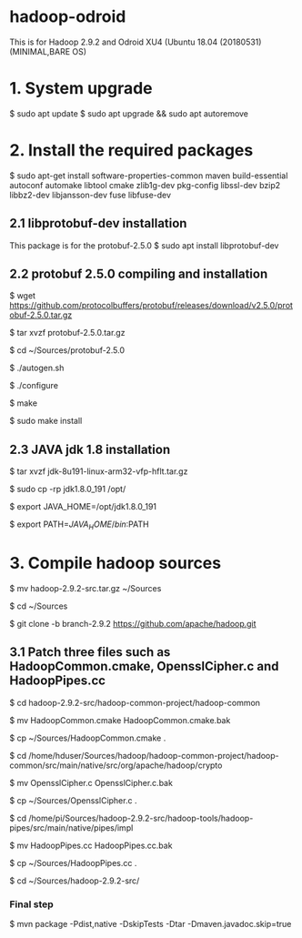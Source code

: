 # hadoop-odroid
This is for Hadoop 2.9.2 and Odroid XU4 (Ubuntu 18.04 (20180531) (MINIMAL,BARE OS)

# 1. System upgrade
$ sudo apt update
$ sudo apt upgrade && sudo apt autoremove

# 2. Install the required packages
$ sudo apt-get install software-properties-common maven build-essential autoconf automake libtool cmake zlib1g-dev pkg-config libssl-dev bzip2 libbz2-dev libjansson-dev fuse libfuse-dev

## 2.1 libprotobuf-dev installation
This package is for the protobuf-2.5.0
$ sudo apt install libprotobuf-dev

## 2.2 protobuf 2.5.0 compiling and installation
$ wget https://github.com/protocolbuffers/protobuf/releases/download/v2.5.0/protobuf-2.5.0.tar.gz

$ tar xvzf protobuf-2.5.0.tar.gz

$ cd ~/Sources/protobuf-2.5.0

$ ./autogen.sh

$ ./configure

$ make

$ sudo make install

## 2.3 JAVA jdk 1.8 installation
$ tar xvzf jdk-8u191-linux-arm32-vfp-hflt.tar.gz

$ sudo cp -rp jdk1.8.0_191 /opt/

$ export JAVA_HOME=/opt/jdk1.8.0_191

$ export PATH=$JAVA_HOME/bin:$PATH


# 3. Compile hadoop sources
$ mv hadoop-2.9.2-src.tar.gz ~/Sources

$ cd ~/Sources

$ git clone -b branch-2.9.2 https://github.com/apache/hadoop.git


 ## 3.1 Patch three files such as HadoopCommon.cmake, OpensslCipher.c and HadoopPipes.cc
$ cd hadoop-2.9.2-src/hadoop-common-project/hadoop-common

$ mv HadoopCommon.cmake HadoopCommon.cmake.bak

$ cp ~/Sources/HadoopCommon.cmake .


$ cd /home/hduser/Sources/hadoop/hadoop-common-project/hadoop-common/src/main/native/src/org/apache/hadoop/crypto

$ mv OpensslCipher.c OpensslCipher.c.bak

$ cp ~/Sources/OpensslCipher.c .


$ cd /home/pi/Sources/hadoop-2.9.2-src/hadoop-tools/hadoop-pipes/src/main/native/pipes/impl

$ mv HadoopPipes.cc HadoopPipes.cc.bak

$ cp ~/Sources/HadoopPipes.cc .

$ cd ~/Sources/hadoop-2.9.2-src/

 ### Final step
$ mvn package -Pdist,native -DskipTests -Dtar -Dmaven.javadoc.skip=true
